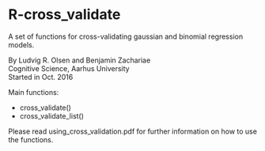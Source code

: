 # R-cross_validate  
A set of functions for cross-validating gaussian and binomial regression models.  

By Ludvig R. Olsen and Benjamin Zachariae  
Cognitive Science, Aarhus University  
Started in Oct. 2016  

Main functions:  
* cross_validate()   
* cross_validate_list()  
  
Please read using_cross_validation.pdf for further information on how to use the functions.  
